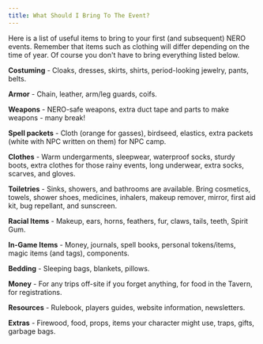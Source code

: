 ```yaml
---
title: What Should I Bring To The Event?
---
```


Here is a list of useful items to bring to your first (and subsequent) NERO events.  Remember that items such as clothing will differ depending on the time of year.  Of course you don't have to bring everything listed below.

**Costuming** - Cloaks, dresses, skirts, shirts, period-looking jewelry, pants, belts.

**Armor** - Chain, leather, arm/leg guards, coifs.

**Weapons** - NERO-safe weapons, extra duct tape and parts to make weapons - many break! 

**Spell packets** - Cloth (orange for gasses), birdseed, elastics, extra packets (white with NPC written on them) for NPC camp.

**Clothes** - Warm undergarments, sleepwear, waterproof socks, sturdy boots, extra clothes for those rainy events, long underwear, extra socks, scarves, and gloves.

**Toiletries** - Sinks, showers, and bathrooms are available. Bring cosmetics, towels, shower shoes, medicines, inhalers, makeup remover, mirror, first aid kit, bug repellant, and sunscreen.

**Racial Items** - Makeup, ears, horns, feathers, fur, claws, tails, teeth, Spirit Gum.

**In-Game Items** - Money, journals, spell books, personal tokens/items, magic items (and tags), components.

**Bedding** - Sleeping bags, blankets, pillows.

**Money** - For any trips off-site if you forget anything, for food in the Tavern, for registrations.

**Resources** - Rulebook, players guides, website information, newsletters.

**Extras** - Firewood, food, props, items your character might use, traps, gifts, garbage bags.

 